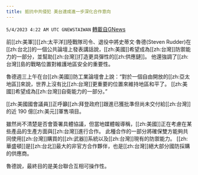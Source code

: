 ```yaml
---
title: 抵抗中共侵犯 美台達成進一步深化合作意向
---
```

`5/4/2023 4:22 AM UTC GNEWSTAIWAN` [轉載自GNews](https://gnews.org/articles/1273709)

前[[zh:美軍]][[zh:太平洋]]陸戰隊司令、退役中將史蒂文·魯德(Steven Rudder)在[[zh:台北]]的一個公共論壇上發表講話說，[[zh:美國]]希望成為[[zh:台灣]]防禦能力的一部分，並幫助[[zh:台灣]]打造更具彈性的[[zh:供應鏈]]。 他還強調了[[zh:台灣]]島的戰略位置對維護地區安全的重要性。

  

魯德週三上午在台[[zh:美國]]防工業論壇會上說：“對於一個自由開放的[[zh:亞太地區]]來說，世界上沒有比[[zh:台灣]]更重要的位置來維持地區和平了。 [[zh:美國]]希望成為[[zh:台灣]]自衛能力的一部分。”

  

[[zh:美國國會議員]]正呼籲[[zh:拜登政府]]跟進已獲批準但尚未交付給[[zh:台灣]]的近 190 億[[zh:美元]]軍售項目。

  

雖然尚不清楚是否會簽署具體協議，但當地媒體報導稱，[[zh:美國]]正在考慮在某些產品的生產方面與[[zh:台灣]]進行合作。 此種合作的一部分將確保雙方能夠共同使用[[zh:台灣]]購買的[[zh:武器]]系統以及[[zh:台灣]]現有的防禦能力。 [[zh:華盛頓]]是[[zh:台北]]最大的非官方合作夥伴，也是[[zh:台灣]]絕大部分國防採購的供應商。

  

魯德說，最終目的是美台聯合互相可操作性。
